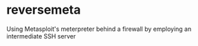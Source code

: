 # reversemeta
Using Metasploit's meterpreter behind a firewall by employing an intermediate SSH server
